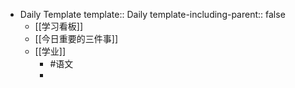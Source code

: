 - Daily Template
  template:: Daily
  template-including-parent:: false
	- [[学习看板]]
	- [[今日重要的三件事]]
	- [[学业]]
		- #语文
		-